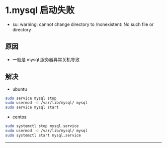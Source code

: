 # 1.mysql 启动失败
* su: warning: cannot change directory to /nonexistent: No such file or directory

## 原因
* 一般是 mysql 服务器异常关机导致

## 解决
* ubuntu
```bash
sudo service mysql stop
sudo usermod -d /var/lib/mysql/ mysql
sudo service mysql start
```

* centos
```bash
sudo systemctl stop mysql.service
sudo usermod -d /var/lib/mysql/ mysql
sudo systemctl start mysql.service
```

---
